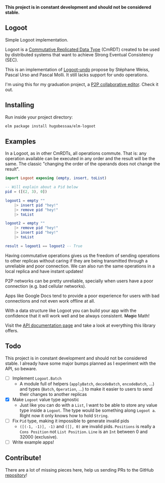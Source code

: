**This project is in constant development and should not be considered stable.**

Logoot
---

Simple Logoot implementation.

Logoot is a [Commutative Replicated Data Type][cmrdt] (CmRDT) created to be used by
distributed systems that want to achieve Strong Eventual Consistency (SEC).

[cmrdt]: https://en.wikipedia.org/wiki/Conflict-free_replicated_data_type

This is an implementation of [Logoot-undo][logoot] propose by Stéphane Weiss,
Pascal Urso and Pascal Molli. It still lacks support for undo operations.

[logoot]: https://pdfs.semanticscholar.org/75e4/5cd9cae6d0da1faeae11732e39a4c1c7a17b.pdf

I'm using this for my graduation project, a [P2P collaborative editor][editor].
Check it out.

[editor]: https://github.com/hugobessaa/editor

## Installing

Run inside your project directory:

```bash
elm package install hugobessaa/elm-logoot
```

## Examples

In a Logoot, as in other CmRDTs, all operations commute. That is: any operation
available can be executed in any order and the result will be the same. The
classic "changing the order of the operands does not change the result".

```elm
import Logoot exposing (empty, insert, toList)

-- Will explain about a Pid below
pid = ([(2, 3), 0])

logoot1 = empty ""
    |> insert pid "hey!" 
    |> remove pid "hey!" 
    |> toList

logoot2 = empty ""
    |> remove pid "hey!"
    |> insert pid "hey!"
    |> toList

result = logoot1 == logoot2 -- True
```

Having commutative operations gives us the freedom of sending 
operations to other replicas without caring if they are being 
transmitted through a unreliable and poor connection. We can also
run the same operations in a local replica and have instant updates!

P2P networks can be pretty unreliable, specially when users have
a poor connection (e.g. bad cellular networks).

Apps like Google Docs tend to provide a poor experience for users with bad
connections and not even work offline at all.

With a data structure like Logoot you can build your app with the confidence
that it will work well and be always consistent. ~~Magic~~ Math!

Visit the [API documentation page][docs-url] and take a look at everything this library
offers.

[docs-url]: http://package.elm-lang.org/packages/hugobessaa/elm-logoot/1.2.3/Logoot

## Todo

This project is in constant development and should not be considered stable. I
already have some major bumps planned as I experiment with the API, so beware.

- [ ] Implement `Logoot.Batch`
  - A module full of helpers (`applyBatch`, `decodeBatch`, `encodeBatch`, …)
    and types (`Batch`, `Operation`, …) to make it easier to users to send
    their changes to another replicas
- [x] Make `Logoot` value type agnostic
  - Just like you can do with a `List`, I want to be able to store any value
    type inside a `Logoot`. The type would be something along `Logoot a`. Right
    now it only knows how to hold `String`.
- [ ] Fix `Pid` type, making it impossible to generate invalid pids
  - `([(-1, -1)], -1)` and `([], 0)` are invalid pids. `Positions` is really a
    `Cons Position` not `List Position`. `Line` is an `Int` between 0 and
    32000 (exclusive).
- [ ] Write example apps!

## Contribute!

There are a lot of missing pieces here, help us sending PRs to the GitHub [repository]!

[repository]: https://github.com/hugobessaa/elm-logoot

